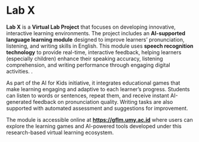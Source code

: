 # Lab X

**Lab X** is a **Virtual Lab Project** that focuses on developing innovative, interactive learning environments. The project includes an **AI-supported language learning module** designed to improve learners’ pronunciation, listening, and writing skills in English. This module uses **speech recognition technology** to provide real-time, interactive feedback, helping learners (especially children) enhance their speaking accuracy, listening comprehension, and writing performance through engaging digital activities.
.

As part of the AI for Kids initiative, it integrates educational games that make learning engaging and adaptive to each learner’s progress. Students can listen to words or sentences, repeat them, and receive instant AI-generated feedback on pronunciation quality. Writing tasks are also supported with automated assessment and suggestions for improvement.

The module is accessible online at **https://gflm.umy.ac.id** where users can explore the learning games and AI-powered tools developed under this research-based virtual learning ecosystem.
